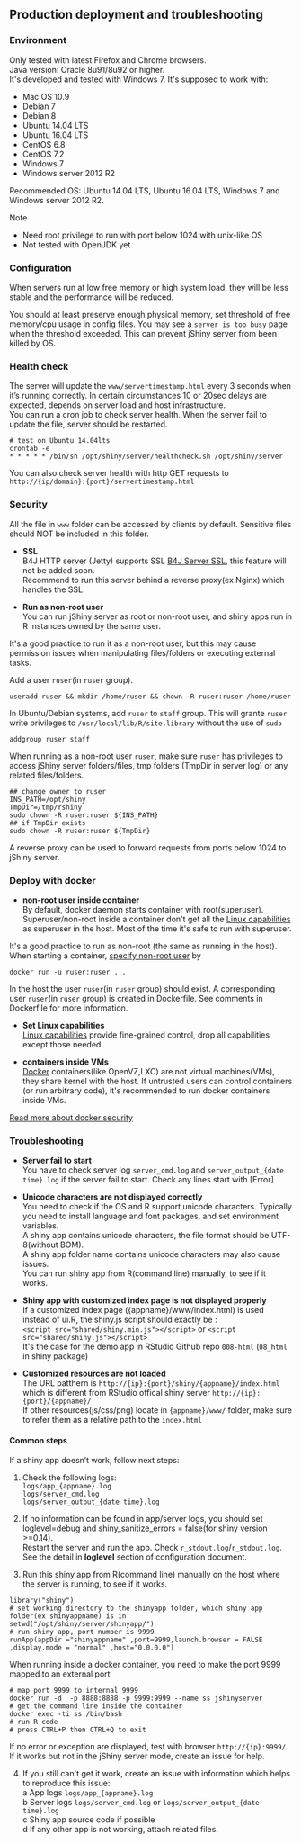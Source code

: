 ## Production deployment and troubleshooting


### Environment 
Only tested with latest Firefox and Chrome browsers.  
Java version: Oracle 8u91/8u92 or higher.  
It's developed and tested with Windows 7. It's supposed to work with:
* Mac OS 10.9
* Debian 7
* Debian 8
* Ubuntu 14.04 LTS
* Ubuntu 16.04 LTS
* CentOS 6.8
* CentOS 7.2
* Windows 7
* Windows server 2012 R2

Recommended OS: Ubuntu 14.04 LTS, Ubuntu 16.04 LTS, Windows 7 and Windows server 2012 R2.  


Note 
* Need root privilege to run with port below 1024 with unix-like OS
* Not tested with OpenJDK yet


### Configuration
When servers run at low free memory or high system load, they will be less stable and the performance will be reduced.  

You should at least preserve enough physical memory, set threshold of free memory/cpu usage in config files. You may see a `server is too busy` page when the threshold exceeded. This can prevent jShiny server from been killed by OS.   



### Health check
The server will update the `www/servertimestamp.html` every 3 seconds when it’s running correctly. In certain circumstances 10 or 20sec delays are expected, depends on server load and host infrastructure.   
You can run a cron job to check server health. When the server fail to update the file, server should be restarted.

```
# test on Ubuntu 14.04lts
crontab -e
* * * * * /bin/sh /opt/shiny/server/healthcheck.sh /opt/shiny/server 
```
You can also check server health with http GET requests to `http://{ip/domain}:{port}/servertimestamp.html`


### Security
All the file in `www` folder can be accessed by clients by default. Sensitive files should NOT be included in this folder.
  
  - **SSL**  
B4J HTTP server (Jetty) supports SSL [B4J Server SSL], this feature will not be added soon.   
Recommend to run this server behind a reverse proxy(ex Nginx) which handles the SSL.  

  - **Run as non-root user**  
You can run jShiny server as root or non-root user, and shiny apps run in R instances owned by the same user.  

It's a good practice to run it as a non-root user, but this may cause permission issues when manipulating files/folders or executing external tasks.   
 
Add a user `ruser`(in `ruser` group).  
```
useradd ruser && mkdir /home/ruser && chown -R ruser:ruser /home/ruser
```
In Ubuntu/Debian systems, add `ruser` to `staff` group. This will grante `ruser` write privileges to `/usr/local/lib/R/site.library` without the use of `sudo`   
```
addgroup ruser staff
```


When running as a non-root user `ruser`, make sure `ruser` has privileges to access jShiny server folders/files, tmp folders (TmpDir in server log) or any related files/folders.   
```
## change owner to ruser
INS_PATH=/opt/shiny
TmpDir=/tmp/rshiny
sudo chown -R ruser:ruser ${INS_PATH}
## if TmpDir exists
sudo chown -R ruser:ruser ${TmpDir}
```
A reverse proxy can be used to forward requests from ports below 1024 to jShiny server.  



### Deploy with docker   
  - **non-root user inside container**  
By default, docker daemon starts container with root(superuser). Superuser/non-root inside a container don't get all the [Linux capabilities] as superuser in the host. Most of the time it's safe to run with superuser.  

It's a good practice to run as non-root (the same as running in the host). When starting a container, [specify non-root user] by   
```
docker run -u ruser:ruser ...
```
In the host the user `ruser`(in `ruser` group) should exist. A corresponding  user `ruser`(in `ruser` group) is created in Dockerfile. See comments in Dockerfile for more information.      


  - **Set Linux capabilities**  
[Linux capabilities] provide fine-grained control, drop all capabilities except those needed.  

  - **containers inside VMs**   
[Docker] containers(like OpenVZ,LXC) are not virtual machines(VMs), they share kernel with the host. If untrusted users can control containers (or run arbitrary code), it's recommended to run docker containers inside VMs.   

[Read more about docker security]    


### Troubleshooting

  - **Server fail to start**  
You have to check server log `server_cmd.log` and `server_output_{date time}.log` if the server fail to start. Check any lines start with [Error]

  - **Unicode characters are not displayed correctly**  
You need to check if the OS and R support unicode characters. Typically you need to install language and font packages, and set environment variables.  
A shiny app contains unicode characters, the file format should be UTF-8(without BOM).  
A shiny app folder name contains unicode characters may also cause issues.  
You can run shiny app from R(command line) manually, to see if it works.  

  - **Shiny app with customized index page is not displayed properly**   
If a customized index page ({appname}/www/index.html) is used instead of ui.R, the shiny.js script should exactly be :   
`<script src="shared/shiny.min.js"></script>` or `<script src="shared/shiny.js"></script>`    
It's the case for the demo app in RStudio Github repo `008-html` (`08_html` in shiny package)   
	
  - **Customized resources are not loaded**  
The URL patthern is `http://{ip}:{port}/shiny/{appname}/index.html` which is different from RStudio offical shiny server `http://{ip}:{port}/{appname}/`   
If other resources(js/css/png) locate in `{appname}/www/` folder, make sure to refer them as a relative path to the `index.html`    


#### Common steps
If a shiny app doesn’t work, follow next steps:   
1) Check the following logs:  
`logs/app_{appname}.log`  
`logs/server_cmd.log`  
`logs/server_output_{date time}.log`  

2) If no information can be found in app/server logs, you should set loglevel=debug and shiny_sanitize_errors = false(for shiny version >=0.14).  
Restart the server and run the app. Check `r_stdout.log`/`r_stdout.log`.   
See the detail in **loglevel** section of configuration document.  

3) Run this shiny app from R(command line) manually on the host where the server is running, to see if it works.  
```
library("shiny")
# set working directory to the shinyapp folder, which shiny app folder(ex shinyappname) is in   
setwd("/opt/shiny/server/shinyapp/")
# run shiny app, port number is 9999
runApp(appDir ="shinyappname" ,port=9999,launch.browser = FALSE ,display.mode = "normal" ,host="0.0.0.0")
```
When running inside a docker container, you need to make the port 9999 mapped to an external port
```
# map port 9999 to internal 9999
docker run -d  -p 8888:8888 -p 9999:9999 --name ss jshinyserver
# get the command line inside the container
docker exec -ti ss /bin/bash
# run R code
# press CTRL+P then CTRL+Q to exit 
```
If no error or exception are displayed, test with browser `http://{ip}:9999/`. If it works but not in the jShiny server mode, create an issue for help.

4) If you still can't get it work, create an issue with information which helps to reproduce this issue:   
a  App logs  `logs/app_{appname}.log`    
b  Server logs  `logs/server_cmd.log` or `logs/server_output_{date time}.log`   
c  Shiny app source code if possible   
d  If any other app is not working, attach related files.   




[B4J Server SSL]: https://www.b4x.com/android/forum/threads/server-ssl-connections.40130/#content
[Docker]: https://www.docker.com/
[Linux capabilities]:https://docs.docker.com/engine/reference/run/#runtime-privilege-and-linux-capabilities
[specify non-root user]: https://docs.docker.com/engine/reference/run/#/user
[Read more about docker security]:https://docs.docker.com/engine/security/
